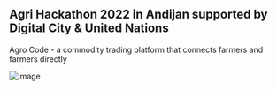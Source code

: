 ## Agri Hackathon 2022 in Andijan supported by Digital City & United Nations

Agro Code - a commodity trading platform that connects farmers and farmers directly

![image](https://user-images.githubusercontent.com/57003102/201590555-7efe7b90-00c6-4a64-b60f-4a3206697efc.png)
